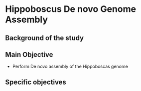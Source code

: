 # Hippoboscus De novo Genome Assembly


## Background of the study


## Main Objective

- Perform De novo assembly of the Hippoboscas genome

## Specific objectives



